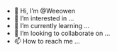 - 👋 Hi, I’m @Weeowen
- 👀 I’m interested in ...
- 🌱 I’m currently learning ...
- 💞️ I’m looking to collaborate on ...
- 📫 How to reach me ...

<!---
Weeowen/Weeowen is a ✨ special ✨ repository because its `README.md` (this file) appears on your GitHub profile.
You can click the Preview link to take a look at your changes.
--->
